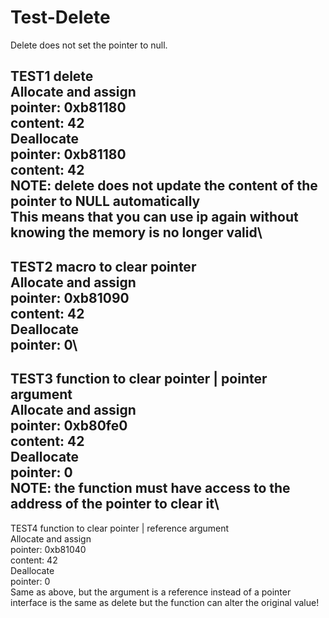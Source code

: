 # Test-Delete
Delete does not set the pointer to null.
  
TEST1 delete\
Allocate and assign\
pointer: 0xb81180\
content: 42\
Deallocate\
pointer: 0xb81180\
content: 42\
NOTE: delete does not update the content of the pointer to NULL automatically\
This means that you can use ip again without knowing the memory is no longer valid\
-------------------------------------------

TEST2 macro to clear pointer\
Allocate and assign\
pointer: 0xb81090\
content: 42\
Deallocate\
pointer: 0\
-------------------------------------------

TEST3 function to clear pointer | pointer argument\
Allocate and assign\
pointer: 0xb80fe0\
content: 42\
Deallocate\
pointer: 0\
NOTE: the function must have access to the address of the pointer to clear it\
-------------------------------------------

TEST4 function to clear pointer | reference argument\
Allocate and assign\
pointer: 0xb81040\
content: 42\
Deallocate\
pointer: 0\
Same as above, but the argument is a reference instead of a pointer\
interface is the same as delete but the function can alter the original value!
